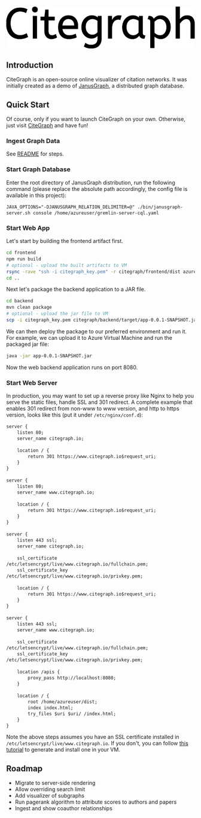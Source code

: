 [![CiteGraph logo](citegraph.svg)](https://www.citegraph.io)

## Introduction

CiteGraph is an open-source online visualizer of citation networks. It was initially created as a demo
of [JanusGraph](https://janusgraph.org), a distributed graph database.

## Quick Start

Of course, only if you want to launch CiteGraph on your own. Otherwise, just visit [CiteGraph](https://www.citegraph.io) and have fun!

### Ingest Graph Data

See [README](backend/src/main/java/io/citegraph/data/README.md) for steps.

### Start Graph Database

Enter the root directory of JanusGraph distribution, run the following command
(please replace the absolute path accordingly, the config file is available in this
 project):

```
JAVA_OPTIONS="-DJANUSGRAPH_RELATION_DELIMITER=@" ./bin/janusgraph-server.sh console /home/azureuser/gremlin-server-cql.yaml
```

### Start Web App

Let's start by building the frontend artifact first.

```bash
cd frontend
npm run build
# optional - upload the built artifacts to VM
rsync -rave "ssh -i citegraph_key.pem" -r citegraph/frontend/dist azureuser@20.253.223.140:~/
cd ..
```

Next let's package the backend application to a JAR file.

```bash
cd backend
mvn clean package
# optional - upload the jar file to VM
scp -i citegraph_key.pem citegraph/backend/target/app-0.0.1-SNAPSHOT.jar azureuser@20.253.223.140:~/
```

We can then deploy the package to our preferred environment and run
it. For example, we can upload it to Azure Virtual Machine and run the
packaged jar file:

```bash
java -jar app-0.0.1-SNAPSHOT.jar
```

Now the web backend application runs on port 8080.

### Start Web Server

In production, you may want to set up a reverse proxy like Nginx to
help you serve the static files, handle SSL and 301 redirect. A complete
example that enables 301 redirect from non-www to www version, and http to https version,
looks like this (put it under `/etc/nginx/conf.d`):

```nginx
server {
    listen 80;
    server_name citegraph.io;

    location / {
        return 301 https://www.citegraph.io$request_uri;
    }
}

server {
    listen 80;
    server_name www.citegraph.io;

    location / {
        return 301 https://www.citegraph.io$request_uri;
    }
}

server {
    listen 443 ssl;
    server_name citegraph.io;

    ssl_certificate /etc/letsencrypt/live/www.citegraph.io/fullchain.pem;
    ssl_certificate_key /etc/letsencrypt/live/www.citegraph.io/privkey.pem;

    location / {
        return 301 https://www.citegraph.io$request_uri;
    }
}

server {
    listen 443 ssl;
    server_name www.citegraph.io;

    ssl_certificate /etc/letsencrypt/live/www.citegraph.io/fullchain.pem;
    ssl_certificate_key /etc/letsencrypt/live/www.citegraph.io/privkey.pem;

    location /apis {
        proxy_pass http://localhost:8080;
    }

    location / {
        root /home/azureuser/dist;
        index index.html;
        try_files $uri $uri/ /index.html;
    }
}
```

Note the above steps assumes you have an SSL certificate installed in `/etc/letsencrypt/live/www.citegraph.io`.
If you don't, you can follow [this tutorial](https://dzone.com/articles/spring-boot-secured-by-lets-encrypt)
to generate and install one in your VM. 

## Roadmap

- Migrate to server-side rendering
- Allow overriding search limit
- Add visualizer of subgraphs
- Run pagerank algorithm to attribute scores to authors and papers
- Ingest and show coauthor relationships
